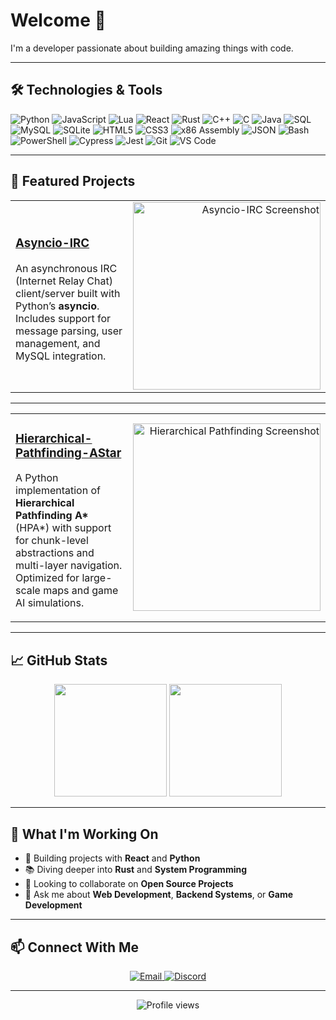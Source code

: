 # Welcome 👋

I'm a developer passionate about building amazing things with code.

---

## 🛠️ Technologies & Tools

<p>
  <img alt="Python" src="https://img.shields.io/badge/-Python-3776AB?style=flat-square&logo=python&logoColor=white" />
  <img alt="JavaScript" src="https://img.shields.io/badge/-JavaScript-F7DF1E?style=flat-square&logo=javascript&logoColor=black" />
  <img alt="Lua" src="https://img.shields.io/badge/-Lua-2C2D72?style=flat-square&logo=lua&logoColor=white" />
  <img alt="React" src="https://img.shields.io/badge/-React-45b8d8?style=flat-square&logo=react&logoColor=white" />
  <img alt="Rust" src="https://img.shields.io/badge/-Rust-000000?style=flat-square&logo=rust&logoColor=white" />
  <img alt="C++" src="https://img.shields.io/badge/-C++-00599C?style=flat-square&logo=c%2B%2B&logoColor=white" />
  <img alt="C" src="https://img.shields.io/badge/-C-A8B9CC?style=flat-square&logo=c&logoColor=black" />
  <img alt="Java" src="https://img.shields.io/badge/-Java-ED8B00?style=flat-square&logo=openjdk&logoColor=white" />
  <img alt="SQL" src="https://img.shields.io/badge/-SQL-4479A1?style=flat-square&logo=mysql&logoColor=white" />
  <img alt="MySQL" src="https://img.shields.io/badge/-MySQL-4479A1?style=flat-square&logo=mysql&logoColor=white" />
  <img alt="SQLite" src="https://img.shields.io/badge/-SQLite-003B57?style=flat-square&logo=sqlite&logoColor=white" />
  <img alt="HTML5" src="https://img.shields.io/badge/-HTML5-E34F26?style=flat-square&logo=html5&logoColor=white" />
  <img alt="CSS3" src="https://img.shields.io/badge/-CSS3-1572B6?style=flat-square&logo=css3&logoColor=white" />
  <img alt="x86 Assembly" src="https://img.shields.io/badge/-x86%20Assembly-525252?style=flat-square&logo=assemblyscript&logoColor=white" />
  <img alt="JSON" src="https://img.shields.io/badge/-JSON-000000?style=flat-square&logo=json&logoColor=white" />
  <img alt="Bash" src="https://img.shields.io/badge/-Bash-4EAA25?style=flat-square&logo=gnu-bash&logoColor=white" />
  <img alt="PowerShell" src="https://img.shields.io/badge/-PowerShell-5391FE?style=flat-square&logo=powershell&logoColor=white" />
  <img alt="Cypress" src="https://img.shields.io/badge/-Cypress-17202C?style=flat-square&logo=cypress&logoColor=white" />
  <img alt="Jest" src="https://img.shields.io/badge/-Jest-C21325?style=flat-square&logo=jest&logoColor=white" />
  <img alt="Git" src="https://img.shields.io/badge/-Git-F05032?style=flat-square&logo=git&logoColor=white" />
  <img alt="VS Code" src="https://img.shields.io/badge/-VS%20Code-007ACC?style=flat-square&logo=visual-studio-code&logoColor=white" />
</p>

---

## 🚀 Featured Projects


<table>
  <tr>
    <td>
      <h3><a href="https://github.com/Azuronis/Asyncio-IRC">Asyncio-IRC</a></h3>
      <p>
        An asynchronous IRC (Internet Relay Chat) client/server built with Python’s <b>asyncio</b>.
        Includes support for message parsing, user management, and MySQL integration.
      </p>
    </td>
    <td align="right" valign="middle">
      <img src="https://github.com/user-attachments/assets/83aba896-724c-44e7-a4fb-fd8dcb019143"
           alt="Asyncio-IRC Screenshot" width="300">
    </td>
  </tr>
</table>

---

<table>
  <tr>
    <td>
      <h3><a href="https://github.com/Azuronis/Hierarchical-Pathfinding-AStar">Hierarchical-Pathfinding-AStar</a></h3>
      <p>
        A Python implementation of <b>Hierarchical Pathfinding A*</b> (HPA*) with support for
        chunk-level abstractions and multi-layer navigation. Optimized for large-scale maps and
        game AI simulations.
      </p>
    </td>
    <td align="right" valign="middle">
      <img src="https://github.com/user-attachments/assets/58c929e0-9bd7-46fb-94ff-934faed23d6f"
           alt="Hierarchical Pathfinding Screenshot" width="300">
    </td>
  </tr>
</table>


---

## 📈 GitHub Stats

<div align="center">
  <img height="180em" src="https://github-readme-stats.vercel.app/api?username=Azuronis&show_icons=true&theme=dark&include_all_commits=true&count_private=true"/>
  <img height="180em" src="https://github-readme-stats.vercel.app/api/top-langs/?username=Azuronis&layout=compact&langs_count=8&theme=dark"/>
</div>

---

## 💼 What I'm Working On

- 🚧 Building projects with **React** and **Python**  
- 📚 Diving deeper into **Rust** and **System Programming**  
- 🤝 Looking to collaborate on **Open Source Projects**  
- 💬 Ask me about **Web Development**, **Backend Systems**, or **Game Development**

---

## 📫 Connect With Me

<p align="center">
  <a href="mailto:blazingriver449@gmail.com" target="_blank">
    <img alt="Email" src="https://img.shields.io/badge/Gmail-D14836?style=for-the-badge&logo=gmail&logoColor=white" />
  </a>
  <a href="https://discord.com/users/404808121505153035" target="_blank">
    <img alt="Discord" src="https://img.shields.io/badge/Discord-5865F2?style=for-the-badge&logo=discord&logoColor=white" />
  </a>
</p>

---

<div align="center">
  <img src="https://komarev.com/ghpvc/?username=Azuronis&label=Profile%20views&color=0e75b6&style=flat" alt="Profile views" />
</div>
